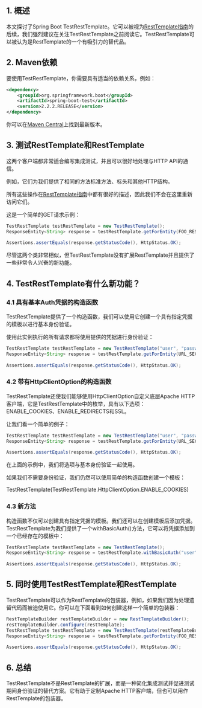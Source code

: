 ## 1. 概述

本文探讨了Spring Boot TestRestTemplate。它可以被视为[RestTemplate指南](https://www.baeldung.com/rest-template)的后续，我们强烈建议在关注TestRestTemplate之前阅读它。TestRestTemplate可以被认为是RestTemplate的一个有吸引力的替代品。

## 2. Maven依赖

要使用TestRestTemplate，你需要具有适当的依赖关系，例如：

```xml
<dependency>
    <groupId>org.springframework.boot</groupId>
    <artifactId>spring-boot-test</artifactId>
    <version>2.2.2.RELEASE</version>
</dependency>
```

你可以在[Maven Central](https://search.maven.org/search?q=a:spring-boot-test)上找到最新版本。

## 3. 测试RestTemplate和RestTemplate 

这两个客户端都非常适合编写集成测试，并且可以很好地处理与HTTP API的通信。

例如，它们为我们提供了相同的方法标准方法、标头和其他HTTP结构。

所有这些操作在[RestTemplate指南](https://www.baeldung.com/rest-template)中都有很好的描述，因此我们不会在这里重新访问它们。

这是一个简单的GET请求示例：

```java
TestRestTemplate testRestTemplate = new TestRestTemplate();
ResponseEntity<String> response = testRestTemplate.getForEntity(FOO_RESOURCE_URL + "/1", String.class);
 
Assertions.assertEquals(response.getStatusCode(), HttpStatus.OK);
```

尽管这两个类非常相似，但TestRestTemplate没有扩展RestTemplate并且提供了一些非常令人兴奋的新功能。

## 4. TestRestTemplate有什么新功能？

### 4.1 具有基本Auth凭据的构造函数

TestRestTemplate提供了一个构造函数，我们可以使用它创建一个具有指定凭据的模板以进行基本身份验证。

使用此实例执行的所有请求都将使用提供的凭据进行身份验证：

```java
TestRestTemplate testRestTemplate = new TestRestTemplate("user", "passwd");
ResponseEntity<String> response = testRestTemplate.getForEntity(URL_SECURED_BY_AUTHENTICATION, String.class);
 
Assertions.assertEquals(response.getStatusCode(), HttpStatus.OK);
```

### 4.2 带有HttpClientOption的构造函数 

TestRestTemplate还使我们能够使用HttpClientOption自定义底层Apache HTTP客户端，它是TestRestTemplate中的枚举，具有以下选项：ENABLE_COOKIES、ENABLE_REDIRECTS和SSL。

让我们看一个简单的例子：

```java
TestRestTemplate testRestTemplate = new TestRestTemplate("user", "passwd", TestRestTemplate.HttpClientOption.ENABLE_COOKIES);
ResponseEntity<String> response = testRestTemplate.getForEntity(URL_SECURED_BY_AUTHENTICATION, String.class);
 
Assertions.assertEquals(response.getStatusCode(), HttpStatus.OK);
```

在上面的示例中，我们将选项与基本身份验证一起使用。

如果我们不需要身份验证，我们仍然可以使用简单的构造函数创建一个模板：

TestRestTemplate(TestRestTemplate.HttpClientOption.ENABLE_COOKIES)

### 4.3 新方法

构造函数不仅可以创建具有指定凭据的模板。我们还可以在创建模板后添加凭据。TestRestTemplate为我们提供了一个withBasicAuth()方法，它可以将凭据添加到一个已经存在的模板中：

```java
TestRestTemplate testRestTemplate = new TestRestTemplate();
ResponseEntity<String> response = testRestTemplate.withBasicAuth("user", "passwd").getForEntity(URL_SECURED_BY_AUTHENTICATION, String.class);
 
Assertions.assertEquals(response.getStatusCode(), HttpStatus.OK);
```

## 5. 同时使用TestRestTemplate和RestTemplate

TestRestTemplate可以作为RestTemplate的包装器，例如，如果我们因为处理遗留代码而被迫使用它。你可以在下面看到如何创建这样一个简单的包装器：

```java
RestTemplateBuilder restTemplateBuilder = new RestTemplateBuilder();
restTemplateBuilder.configure(restTemplate);
TestRestTemplate testRestTemplate = new TestRestTemplate(restTemplateBuilder);
ResponseEntity<String> response = testRestTemplate.getForEntity(FOO_RESOURCE_URL + "/1", String.class);
 
Assertions.assertEquals(response.getStatusCode(), HttpStatus.OK);
```

## 6. 总结

TestRestTemplate不是RestTemplate的扩展，而是一种简化集成测试并促进测试期间身份验证的替代方案。它有助于定制Apache HTTP客户端，但也可以用作RestTemplate的包装器。